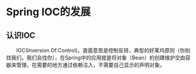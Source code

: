 # Spring IOC的发展

## 认识IOC
&emsp;&emsp;IOC(Inversion Of Control)，直面意思是控制反转，典型的好莱坞原则（你别找我们，我们会找你），在Spring中的应用就是将对象（Bean）的创建维护交由容器来管理，在需要的地方通过依赖注入，不需要自己显示的声明对象。
